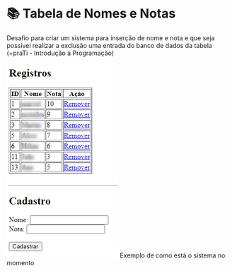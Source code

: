 # :books: Tabela de Nomes e Notas
Desafio para criar um sistema para inserção de nome e nota e que seja possivel realizar a exclusão uma entrada do banco de dados da tabela (+praTi - Introdução a Programação)

<img src="tabela.png" alt="Exemplo de como está o sistema no momento">
Exemplo de como está o sistema no momento
